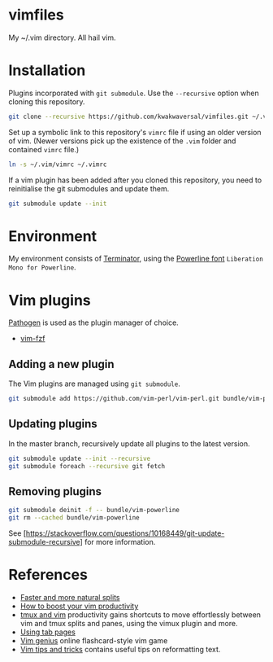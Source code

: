 # vimfiles
My ~/.vim directory. All hail vim.

# Installation
Plugins incorporated with `git submodule`. Use the `--recursive` option when
cloning this repository.

```bash
git clone --recursive https://github.com/kwakwaversal/vimfiles.git ~/.vim
```

Set up a symbolic link to this repository's `vimrc` file if using an older
version of vim. (Newer versions pick up the existence of the `.vim` folder and
contained `vimrc` file.)

```bash
ln -s ~/.vim/vimrc ~/.vimrc
```

If a vim plugin has been added after you cloned this repository, you need to
reinitialise the git submodules and update them.

```bash
git submodule update --init
```

# Environment
My environment consists of [Terminator], using the
[Powerline font][Powerline fonts] `Liberation Mono for Powerline`.

# Vim plugins
[Pathogen] is used as the plugin manager of choice.

* [vim-fzf](https://github.com/junegunn/fzf.vim#commands)

## Adding a new plugin
The Vim plugins are managed using `git submodule`.

```bash
git submodule add https://github.com/vim-perl/vim-perl.git bundle/vim-perl
```

## Updating plugins
In the master branch, recursively update all plugins to the latest version.

```bash
git submodule update --init --recursive
git submodule foreach --recursive git fetch
```

## Removing plugins

```bash
git submodule deinit -f -- bundle/vim-powerline
git rm --cached bundle/vim-powerline
```

See [https://stackoverflow.com/questions/10168449/git-update-submodule-recursive]
for more information.

# References
* [Faster and more natural splits](https://robots.thoughtbot.com/vim-splits-move-faster-and-more-naturally)
* [How to boost your vim productivity](https://github.com/sheerun/blog/blob/master/_posts/2014-03-21-how-to-boost-your-vim-productivity.markdown)
* [tmux and vim](https://blog.bugsnag.com/tmux-and-vim/) productivity gains
    shortcuts to move effortlessly between vim and tmux splits and panes, using
    the vimux plugin and more.
* [Using tab pages](http://vim.wikia.com/wiki/Using_tab_pages)
* [Vim genius](http://www.vimgenius.com/) online flashcard-style vim game
* [Vim tips and tricks](https://www.cs.swarthmore.edu/help/vim/home.html)
    contains useful tips on reformatting text.

[Pathogen]: https://github.com/tpope/vim-pathogen
[Powerline fonts]: https://github.com/powerline/fonts
[Terminator]: https://gnometerminator.blogspot.co.uk/p/introduction.html
